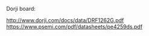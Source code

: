 Dorji board:

http://www.dorji.com/docs/data/DRF1262G.pdf
https://www.psemi.com/pdf/datasheets/pe4259ds.pdf
